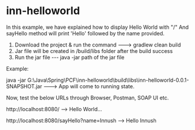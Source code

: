 # inn-helloworld

In this example, we have explained how to display Hello World with "/"
And sayHello method will print 'Hello' followed by the name provided.

1. Download the project & run the command --->  gradlew clean build
2. Jar file will be created in /build/libs folder after the build success
3. Run the jar file --- java -jar path of the jar file
  
Example:

java -jar G:\Java\Spring\PCF\inn-helloworld\build\libs\inn-helloworld-0.0.1-SNAPSHOT.jar  ---> App will come to running state.
  
Now, test the below URLs through Browser, Postman, SOAP UI etc.

http://localhost:8080/ -->  Hello World...

http://localhost:8080/sayHello?name=Innush --> Hello Innush
